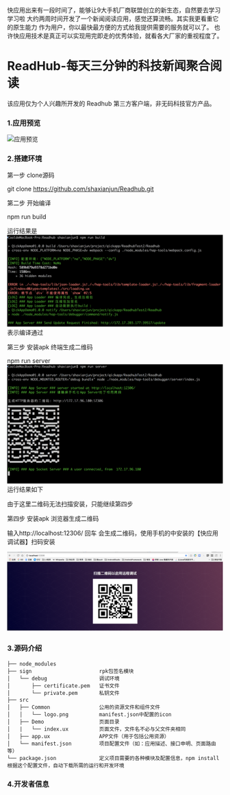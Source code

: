 快应用出来有一段时间了，能够让9大手机厂商联盟创立的新生态，自然要去学习学习啦
大约两周时间开发了一个新闻阅读应用，感觉还算流畅。其实我更看重它的原生能力
作为用户，你以最快最方便的方式给我提供需要的服务就可以了。
也许快应用技术是真正可以实现用完即走的优秀体验，就看各大厂家的重视程度了。


# ReadHub-每天三分钟的科技新闻聚合阅读
该应用仅为个人兴趣所开发的 Readhub 第三方客户端，非无码科技官方产品。

### 1.应用预览
![应用预览](https://github.com/shaxianjun/Readhub/blob/master/file/video_to_gif.gif)


### 2.搭建环境

第一步  clone源码

git clone https://github.com/shaxianjun/Readhub.git

第二步  开始编译

npm run build

运行结果是
![](https://github.com/shaxianjun/Readhub/blob/master/file/npm-run-build-result.png)
表示编译通过

第三步  安装apk 终端生成二维码

npm run server
![应用预览](https://github.com/shaxianjun/Readhub/blob/master/file/npm-run-server-result.png)
运行结果如下

由于这里二维码无法扫描安装，只能继续第四步

第四步  安装apk  浏览器生成二维码

输入http://localhost:12306/ 回车 会生成二维码，使用手机的中安装的【快应用调试器】扫码安装

![应用预览](https://github.com/shaxianjun/Readhub/blob/master/file/scan.png)




### 3.源码介绍


```
├── node_modules
├── sign                      rpk包签名模块
│   └── debug                 调试环境
│       ├── certificate.pem   证书文件
│       └── private.pem       私钥文件
├── src
│   ├── Common                公用的资源文件和组件文件
│   │   └── logo.png          manifest.json中配置的icon
│   ├── Demo                  页面目录
│   |   └── index.ux          页面文件，文件名不必与父文件夹相同
│   ├── app.ux                APP文件（用于包括公用资源）
│   └── manifest.json         项目配置文件（如：应用描述、接口申明、页面路由等）
└── package.json              定义项目需要的各种模块及配置信息，npm install根据这个配置文件，自动下载所需的运行和开发环境
```




### 4.开发者信息
